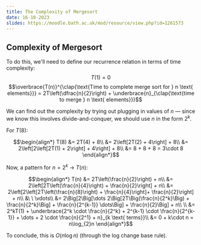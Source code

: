 ```yaml
---
title: The Complexity of Mergesort
date: 16-10-2023
slides: https://moodle.bath.ac.uk/mod/resource/view.php?id=1261573
---
```


## Complexity of Mergesort

To do this, we'll need to define our recurrence relation in terms of time complexity:
$$T(1) = 0$$ 
$$\overbrace{T(n)}^{\clap{\text{Time to complete merge sort for } n \text{ elements}}} = 2T\left(\dfrac{n}{2}\right) + \underbrace{n}_{\clap{\text{time to merge } n \text{ elements}}}$$

We can find out the complexity by trying out plugging in values of $n$ &mdash; since we know this involves divide-and-conquer, we should use $n$ in the form $2^k$.

For $T(8)$:

$$\begin{align*}
    T(8) &= 2T(4) + 8\\
         &= 2\left[2T(2) + 4\right] + 8\\
         &= 2\left[2\left[2T(1) + 2\right] + 4\right] + 8\\
         &= 8 + 8 + 8 = 3\cdot 8
\end{align*}$$

Now, a pattern for $n=2^k$ -> $T(n)$:

$$\begin{align*}
    T(n) &= 2T\left(\frac{n}{2}\right) + n\\
         &= 2\left[2T\left(\frac{n}{4}\right) + \frac{n}{2}\right] + n\\
         &= 2\left[2\left[2T\left(\frac{n}{8}\right) + \frac{n}{4}\right]+ \frac{n}{2}\right] + n\\
         &\ \ \vdots\\
         &= 2\Big[2\Big[\dots 2\Big[2T\Big(\frac{n}{2^k}\Big) + \frac{n}{2^k}\Big] + \frac{n}{2^{k-1}} \dots\Big] + \frac{n}{2}\Big] + n\\
         \\
         &= 2^kT(1) + \underbrace{2^k \cdot \frac{n}{2^k} + 2^{k-1} \cdot \frac{n}{2^{k-1}} + \dots + 2 \cdot \frac{n}{2^1} + n}_{k \text{ terms}}\\
         &= 0 + k\cdot n = n\log_{2}n
\end{align*}$$

To conclude, this is  $O\left(n\log n\right)$ (through the log change base rule).